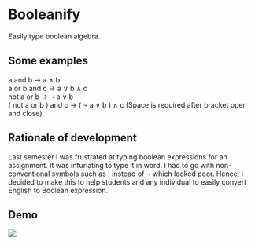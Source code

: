 # Booleanify
Easily type boolean algebra.

## Some examples
a and b → a ∧ b <br />
a or b and c → a ∨ b ∧ c <br />
not a or b → ¬ a ∨ b <br />
( not a or b ) and c → ( ¬ a ∨ b ) ∧ c (Space is required after bracket open and close) <br />

## Rationale of development
Last semester I was frustrated at typing boolean expressions for an assignment. It was infuriating to type it in word. I had to go with non-conventional symbols such as ' instead of ¬ which looked poor. Hence, I decided to make this to help students and any individual to easily convert English to Boolean expression.

## Demo
<a href="http://ishanjoshi.me/booleanify" target="__blank"><img src="http://ishanjoshi.me/booleanify/booleanify_demo.png"/></a>
